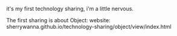 it's my first technology sharing, i'm a little nervous.

The first sharing is about Object:
	website: sherrywanna.github.io/technology-sharing/object/view/index.html
